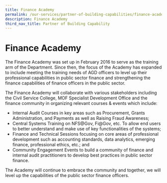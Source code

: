 ```yaml
---
title: Finance Academy
permalink: /our-services/partner-of-building-capabilities/finance-academy/
description: Finance Academy
third_nav_title: Partner of Building Capability
---
```





Finance Academy
===============

The Finance Academy was set up in February 2016 to serve as the training arm of the Department. Since then, the focus of the Academy has expanded to include meeting the training needs of AGD officers to level up their professional capabilities in public sector finance and strengthening the finance capabilities of finance officers in the public sector.

  
The Finance Academy will collaborate with various stakeholders including the Civil Service College, MOF Specialist Development Office and the finance community in organizing relevant courses & events which include:

*   Internal Audit Courses in key areas such as Procurement, Grants Administration, and Payments as well as Raising Fraud Awareness;
*   Central Systems Training on NFS@Gov, Fi@Gov, etc. To allow end users to better understand and make use of key functionalities of the systems;
*   Finance and Technical Sessions focusing on core areas of professional development such as accounting standards, data analytics, emerging finance, professional ethics, etc.; and
*   Community Engagement Events to build a community of finance and internal audit practitioners to develop best practices in public sector finance.

The Academy will continue to embrace the community and together, we will level up the capabilities of the public sector finance officers.